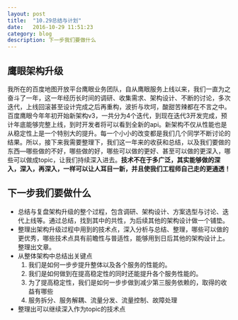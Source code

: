 ```yaml
---
layout: post
title:  "10.29总结与计划"
date:   2016-10-29 11:51:23
category: blog
description: 下一步我们要做什么
---
```




## 鹰眼架构升级 

我所在的百度地图开放平台鹰眼业务团队，自从鹰眼服务上线以来，我们一直为之奋斗了一年，这一年经历长时间的调研、收集需求、架构设计、不断的讨论，多次迭代，上线回滚甚至设计完成之后再重构，波折与坎坷，酸甜苦辣都在不言之中。百度鹰眼今年年初开始新架构v3，一共分为4个迭代，到现在迭代3开发完成，预计年底能够完整上线，到时开发者将可以看到全新的api。新架构不仅从性能也是从稳定性上是一个特别大的提升。每一个小小的改变都是我们几个同学不断讨论的结果。所以，接下来我需要整理下，我们这一年来的收获和总结，以及我们要做的东西—哪些做的不好，哪些做的好，哪些可以做的更好、甚至可以做的更深入，哪些可以做成topic，让我们持续深入进去。**技术不在于多广泛，其实能够做的深入，深入，再深入，一样可以让人耳目一新，并且使我们工程师自己走的更通透！**



## 下一步我们要做什么

* 总结与复盘架构升级的整个过程，包含调研、架构设计、方案选型与讨论、迭代上线等。通过总结，找到其中的共性，为后续其他的架构设计做一个铺垫。
* 整理出架构升级过程中用到的技术点，深入分析与总结、整理，哪些可以做的更优秀，哪些技术点具有前瞻性与普适性，能够用到日后其他的架构设计上。整理出文章。
* 从整体架构中总结出关键点
  1. 我们是如何一步步提升整体以及各个服务的性能的。
  2. 我们是如何做到在提高稳定性的同时还能提升各个服务性能的。
  3. 为了提高稳定性，我们是如何一步步做到减少第三服务依赖的，取得的收益有哪些
  4. 服务拆分、服务解耦、流量分发、流量控制、故障处理
* 整理出可以继续深入作为topic的技术点









